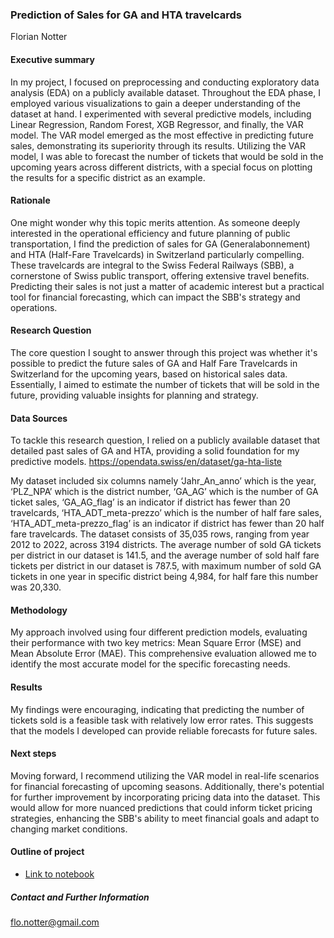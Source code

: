 ### Prediction of Sales for GA and HTA travelcards

Florian Notter

#### Executive summary
In my project, I focused on preprocessing and conducting exploratory data analysis (EDA) on a publicly available dataset. Throughout the EDA phase, I employed various visualizations to gain a deeper understanding of the dataset at hand. I experimented with several predictive models, including Linear Regression, Random Forest, XGB Regressor, and finally, the VAR model. The VAR model emerged as the most effective in predicting future sales, demonstrating its superiority through its results. Utilizing the VAR model, I was able to forecast the number of tickets that would be sold in the upcoming years across different districts, with a special focus on plotting the results for a specific district as an example.

#### Rationale
One might wonder why this topic merits attention. As someone deeply interested in the operational efficiency and future planning of public transportation, I find the prediction of sales for GA (Generalabonnement) and HTA (Half-Fare Travelcards) in Switzerland particularly compelling. These travelcards are integral to the Swiss Federal Railways (SBB), a cornerstone of Swiss public transport, offering extensive travel benefits. Predicting their sales is not just a matter of academic interest but a practical tool for financial forecasting, which can impact the SBB's strategy and operations.

#### Research Question
The core question I sought to answer through this project was whether it's possible to predict the future sales of GA and Half Fare Travelcards in Switzerland for the upcoming years, based on historical sales data. Essentially, I aimed to estimate the number of tickets that will be sold in the future, providing valuable insights for planning and strategy.

#### Data Sources
To tackle this research question, I relied on a publicly available dataset that detailed past sales of GA and HTA, providing a solid foundation for my predictive models.
https://opendata.swiss/en/dataset/ga-hta-liste

My dataset included six columns namely ‘Jahr_An_anno’ which is the year, ‘PLZ_NPA’ which is the district number, ‘GA_AG’ which is the number of GA ticket sales, ‘GA_AG_flag’ is an indicator if district has fewer than 20 travelcards, ‘HTA_ADT_meta-prezzo’ which is the number of half fare sales, ‘HTA_ADT_meta-prezzo_flag’ is an indicator if district has fewer than 20 half fare travelcards. The dataset consists of 35,035 rows, ranging from year 2012 to 2022, across 3194 districts. The average number of sold GA tickets per district in our dataset is 141.5, and the average number of sold half fare tickets per district in our dataset is 787.5, with maximum number of sold GA tickets in one year in specific district being 4,984, for half fare this number was 20,330.


#### Methodology
My approach involved using four different prediction models, evaluating their performance with two key metrics: Mean Square Error (MSE) and Mean Absolute Error (MAE). This comprehensive evaluation allowed me to identify the most accurate model for the specific forecasting needs.

#### Results
My findings were encouraging, indicating that predicting the number of tickets sold is a feasible task with relatively low error rates. This suggests that the models I developed can provide reliable forecasts for future sales.

#### Next steps
Moving forward, I recommend utilizing the VAR model in real-life scenarios for financial forecasting of upcoming seasons. Additionally, there's potential for further improvement by incorporating pricing data into the dataset. This would allow for more nuanced predictions that could inform ticket pricing strategies, enhancing the SBB's ability to meet financial goals and adapt to changing market conditions.

#### Outline of project

- [Link to notebook](https://github.com/flonotter/SBB/blob/main/SBB.ipynb)


##### Contact and Further Information
flo.notter@gmail.com
